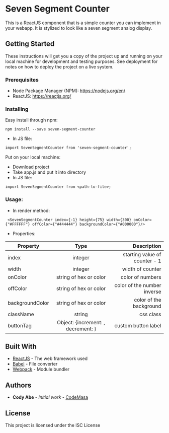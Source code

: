 # Seven Segment Counter

This is a ReactJS component that is a simple counter you can implement in your webapp. It is stylized to look like a seven segment analog display.

## Getting Started

These instructions will get you a copy of the project up and running on your local machine for development and testing purposes. See deployment for notes on how to deploy the project on a live system.

### Prerequisites

* Node Package Manager (NPM): https://nodejs.org/en/
* ReactJS: https://reactjs.org/


### Installing

Easy install through npm:
```
npm install --save seven-segment-counter
```
* In JS file:
```
import SevenSegmentCounter from 'seven-segment-counter';
```


Put on your local machine:
* Download project
* Take app.js and put it into directory
* In JS file:
```
import SevenSegmentCounter from <path-to-file>;
```

### Usage:
* In render method:
```
 <SevenSegmentCounter index={-1} height={75} width={300} onColor={"#FFFFFF"} offColor={"#444444"} backgroundColor={"#000000"}/>
```
* Properties:

| Property      | Type          | Description   |
| ------------- |:-------------:| -------------:|
| index         | integer       | starting value of counter - 1 |
| width         | integer       | width of counter |
| onColor       | string of hex or color | color of numbers |
| offColor       | string of hex or color | color of the number inverse |
| backgroundColor       | string of hex or color | color of the background |
| className       | string | css class |
| buttonTag       | Object: {increment: <String of custom increment>, decrement: <String of custom decrement>} | custom button label |



## Built With

* [ReactJS](https://reactjs.org/) - The web framework used
* [Babel](https://babeljs.io/) - File converter
* [Webpack](https://webpack.js.org/) - Module bundler

## Authors

* **Cody Abe** - *Initial work* - [CodeMasa](https://github.com/CodeMasa)

## License

This project is licensed under the ISC License

